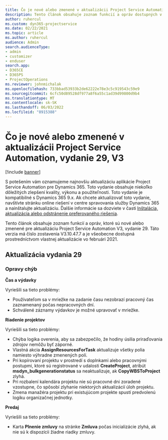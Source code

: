 ```yaml
---
title: Čo je nové alebo zmenené v aktualizácii Project Service Automation, vydanie 29, V3
description: Tento článok obsahuje zoznam funkcií a opráv dostupných v aktualizácii Project Service Automation, vydanie 29, V3
author: ruhercul
ms.custom: dyn365-projectservice
ms.date: 02/22/2021
ms.topic: article
ms.author: ruhercul
audience: Admin
search.audienceType:
- admin
- customizer
- enduser
search.app:
- D365CE
- D365PS
- ProjectOperations
ms.reviewer: johnmichalak
ms.openlocfilehash: 733bbad53933b2de62222e78e3c5c919543c59e9
ms.sourcegitcommit: 6cfc50d89528df977a8f6a55c1ad39d99800d9b4
ms.translationtype: MT
ms.contentlocale: sk-SK
ms.lasthandoff: 06/03/2022
ms.locfileid: "8915388"
---
```

# <a name="whats-new-or-changed-in-project-service-automation-update-release-29-v3"></a>Čo je nové alebo zmenené v aktualizácii Project Service Automation, vydanie 29, V3

[!include [banner](../includes/psa-now-project-operations.md)]

S potešením vám oznamujeme najnovšiu aktualizáciu aplikácie Project Service Automation pre Dynamics 365. Toto vydanie obsahuje niekoľko dôležitých zlepšení kvality, výkonu a použiteľnosti. Toto vydanie je kompatibilné s Dynamics 365 9.x. Ak chcete aktualizovať toto vydanie, navštívte stránku online riešení v centre spravovania služby Dynamics 365 a nainštalujte aktualizáciu. Ďalšie informácie sa dozviete v časti [Inštalácia, aktualizácia alebo odstránenie preferovaného riešenia](/power-platform/admin/install-remove-preferred-solution).

Tento článok obsahuje zoznam funkcií a opráv, ktoré sú nové alebo zmenené pre aktualizáciu Project Service Automation V3, vydanie 29. Táto verzia má číslo zostavenia V3.10.47.7 a je všeobecne dostupná prostredníctvom vlastnej aktualizácie vo februári 2021.

## <a name="update-release-29"></a>Aktualizácia vydania 29

### <a name="bug-fixes"></a>Opravy chýb

**Čas a výdavky**

Vyriešili sa tieto problémy:

- Používateľom sa v mriežke na zadanie času nezobrazí pracovný čas zaznamenaný počas nepracovných dní.
- Schválené záznamy výdavkov je možné upravovať v mriežke.

**Riadenie projektov**

Vyriešili sa tieto problémy:

- Chýba logika overenia, aby sa zabezpečilo, že hodiny úsilia priraďovania zdrojov nemôžu byť záporné.
- Vlastná akcia **AssignResourcesForTask** aktualizuje všetky polia namiesto výhradne zmenených polí.
- Pri kopírovaní projektu v prostredí s doplnkami alebo pracovnými postupmi, ktoré sú registrované v udalosti **CreateProject**, atribút **msdyn_bulkgenerationstatus** sa neaktualizuje, ak **CopyWBSToProject** zlyhá.
- Pri rozbalení kalendára projektu nie sú pracovné dni zoradené vzostupne, čo spôsobí zlyhanie niektorých aktualizácií úloh projektu.
- Zmena manažéra projektu pri existujúcom projekte spustí predvolenú logiku organizačnej jednotky.

**Predaj**

Vyriešili sa tieto problémy:

- Karta **Plnenie zmluvy** na stránke **Zmluva** počas inicializácie zlyhá, ak nie sú k dispozícii žiadne riadky zmluvy.
